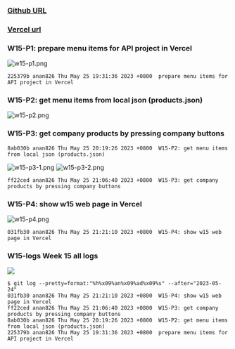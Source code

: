 ### [Github URL](https://github.com/anan826/1112-1N-js-demo-211410658.git)

### [Vercel url](https://1112-1-n-js-demo-211410658.vercel.app/)

### W15-P1: prepare menu items for API project in Vercel

![w15-p1.png](https://slyliryvslfzxeqslixp.supabase.co/storage/v1/object/public/demo-58/md_1N_img/w15-p1.png)

```
225379b anan826 Thu May 25 19:31:36 2023 +0800  prepare menu items for API project in Vercel
```

### W15-P2: get menu items from local json (products.json)

![w15-p2.png](https://slyliryvslfzxeqslixp.supabase.co/storage/v1/object/public/demo-58/md_1N_img/w15-p2.png)

### W15-P3: get company products by pressing company buttons

```
8ab030b anan826 Thu May 25 20:19:26 2023 +0800  W15-P2: get menu items from local json (products.json)
```

![w15-p3-1.png](https://slyliryvslfzxeqslixp.supabase.co/storage/v1/object/public/demo-58/md_1N_img/w15-p3-1.png)
![w15-p3-2.png](https://slyliryvslfzxeqslixp.supabase.co/storage/v1/object/public/demo-58/md_1N_img/w15-p3-2.png)

```
ff22ced anan826 Thu May 25 21:06:40 2023 +0800  W15-P3: get company products by pressing company buttons
```

### W15-P4: show w15 web page in Vercel

![w15-p4.png](https://slyliryvslfzxeqslixp.supabase.co/storage/v1/object/public/demo-58/md_1N_img/w15-p4.png)

```
031fb30 anan826 Thu May 25 21:21:10 2023 +0800  W15-P4: show w15 web page in Vercel
```

### W15-logs Week 15 all logs

![](https://slyliryvslfzxeqslixp.supabase.co/storage/v1/object/public/demo-58/md_1N_img/w15-logs.png)

```
$ git log --pretty=format:"%h%x09%an%x09%ad%x09%s" --after="2023-05-24"
031fb30 anan826 Thu May 25 21:21:10 2023 +0800  W15-P4: show w15 web page in Vercel
ff22ced anan826 Thu May 25 21:06:40 2023 +0800  W15-P3: get company products by pressing company buttons
8ab030b anan826 Thu May 25 20:19:26 2023 +0800  W15-P2: get menu items from local json (products.json)
225379b anan826 Thu May 25 19:31:36 2023 +0800  prepare menu items for API project in Vercel
```
